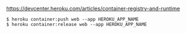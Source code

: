 https://devcenter.heroku.com/articles/container-registry-and-runtime

```
$ heroku container:push web --app HEROKU_APP_NAME
$ heroku container:release web --app HEROKU_APP_NAME
```
